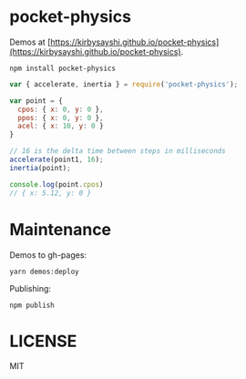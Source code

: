 pocket-physics
==============

Demos at [https://kirbysayshi.github.io/pocket-physics](https://kirbysayshi.github.io/pocket-physics).

```
npm install pocket-physics
```

```js
var { accelerate, inertia } = require('pocket-physics');

var point = {
  cpos: { x: 0, y: 0 },
  ppos: { x: 0, y: 0 },
  acel: { x: 10, y: 0 }
}

// 16 is the delta time between steps in milliseconds
accelerate(point1, 16);
inertia(point);

console.log(point.cpos)
// { x: 5.12, y: 0 }
```

Maintenance
===========

Demos to gh-pages:

```
yarn demos:deploy
```

Publishing:

```
npm publish
```

LICENSE
=======

MIT
